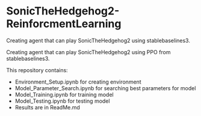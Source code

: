 # SonicTheHedgehog2-ReinforcmentLearning
Creating agent that can play SonicTheHedgehog2 using stablebaselines3.

Creating agent that can play SonicTheHedgehog2 using PPO from stablebaselines3.

This repository contains:
 - Environment_Setup.ipynb for creating environment
 - Model_Parameter_Search.ipynb for searching best parameters for model
 - Model_Training.ipynb for training model
 - Model_Testing.ipynb for testing model
 - Results are in ReadMe.md
